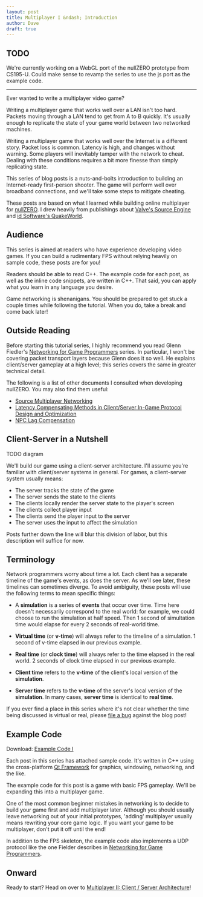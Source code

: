```yaml
---
layout: post
title: Multiplayer I &ndash; Introduction
author: Dave
draft: true
---
```


## TODO

We're currently working on a WebGL port of the nullZERO prototype from 
CS195-U. Could make sense to revamp the series to use the js port as the
example code.

---

Ever wanted to write a multiplayer video game?

Writing a multiplayer game that works well over a LAN isn't too hard. Packets
moving through a LAN tend to get from A to B quickly. It's
usually enough to replicate the state of your game world between two networked
machines.

Writing a multiplayer game that works well over the Internet is a different
story. Packet loss is common. Latency is high, and changes without warning.
Some players will inevitably tamper with the network to cheat. Dealing
with these conditions requires a bit more finesse than simply replicating 
state.

This series of blog posts is a nuts-and-bolts introduction to building 
an Internet-ready first-person shooter. The game will perform well over
broadband connections, and we'll take some steps to mitigate cheating.

These posts are based on what I learned while building online multiplayer 
for [nullZERO](http://fracture-studios.com/404). I drew heavily from
publishings about [Valve's Source Engine](http://source.valvesoftware.com/) 
and [id Software's QuakeWorld](http://en.wikipedia.org/wiki/QuakeWorld). 

## Audience

This series is aimed at readers who have experience developing video games.
If you can build a rudimentary FPS without relying heavily on sample code,
these posts are for you!

Readers should be able to read C++. The example code for each post, as well
as the inline code snippets, are written in C++. That said, you can apply
what you learn in any language you desire.

Game networking is shenanigans. You should be prepared to get stuck a couple 
times while following the tutorial. When you do, take a break and come back
later!

## Outside Reading

Before starting this tutorial series, I highly recommend you read Glenn 
Fiedler's 
[Networking for Game Programmers](http://gafferongames.com/networking-for-game-programmers) 
series. In particular, I won't be covering packet transport layers because
Glenn does it so well. He explains client/server gameplay at a high level;
this series covers the same in greater technical detail.

The following is a list of other documents I consulted when developing 
nullZERO. You may also find them useful:

* [Source Multiplayer Networking](https://developer.valvesoftware.com/wiki/Source_Multiplayer_Networking)
* [Latency Compensating Methods in Client/Server In-Game Protocol Design and Optimization](https://developer.valvesoftware.com/wiki/Latency_Compensating_Methods_in_Client/Server_In-game_Protocol_Design_and_Optimization)
* [NPC Lag Compensation](https://developer.valvesoftware.com/wiki/NPC_Lag_Compensation)

## Client-Server in a Nutshell

TODO diagram

We'll build our game using a client-server architecture. I'll assume 
you're familiar with client/server systems in general. For games, a 
client-server system usually means:

* The server tracks the state of the game
* The server sends the state to the clients
* The clients locally render the server state to the player's screen
* The clients collect player input
* The clients send the player input to the server
* The server uses the input to affect the simulation

Posts further down the line will blur this division of labor, but this 
description will suffice for now.

## Terminology

Network programmers worry about time a lot. Each client has a separate 
timeline of the game's events, as does the server. As we'll see later, these 
timelines can sometimes diverge. To avoid ambiguity, these posts will use the 
following terms to mean specific things:

* A **simulation** is a series of **events** that occur over time. Time here
  doesn't necessarily correspond to the real world: for example, we could
  choose to run the simulation at half speed. Then 1 second of simultation
  time would elapse for every 2 seconds of real-world time. 

* **Virtual time** (or **v-time**) will always refer to the timeline of a
  simulation. 1 second of v-time elapsed in our previous example.

* **Real time** (or **clock time**) will always refer to the time elapsed in
  the real world. 2 seconds of clock time elapsed in our previous example.

* **Client time** refers to the **v-time** of the client's local version of
  the **simulation**.

* **Server time** refers to the **v-time** of the server's local version of
  the **simulation**. In many cases, **server time** is identical to **real
  time**. 

If you ever find a place in this series where it's not clear whether the time
being discussed is virtual or real, please
[file a bug](https://github.com/davekilian/davekilian.github.com/issues)
against the blog post!

## Example Code

Download: [Example Code I](404)

Each post in this series has attached sample code. It's written in C++ using
the cross-platform [Qt Framework](http://qt.nokia.com) for graphics, windowing,
networking, and the like.

The example code for this post is a game with basic FPS gameplay. We'll be
expanding this into a multiplayer game. 

One of the most common beginner mistakes in networking is to decide to build
your game first and add multiplayer later. Although you should usually leave
networking out of your initial prototypes, 'adding' multiplayer usually means
rewriting your core game logic. If you want your game to be multiplayer, 
don't put it off until the end!

In addition to the FPS skeleton, the example code also implements a UDP
protocol like the one Fielder describes in
[Networking for Game Programmers](http://gafferongames.com/networking-for-game-programmers).

## Onward

Ready to start? Head on over to
[Multiplayer II: Client / Server Architecture](/2012/07/15/multiplayer-ii.html)!

